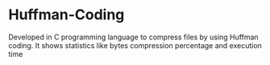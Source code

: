 # Huffman-Coding

Developed in C programming language to compress files by using Huffman coding. It shows
statistics like bytes compression percentage and execution time

